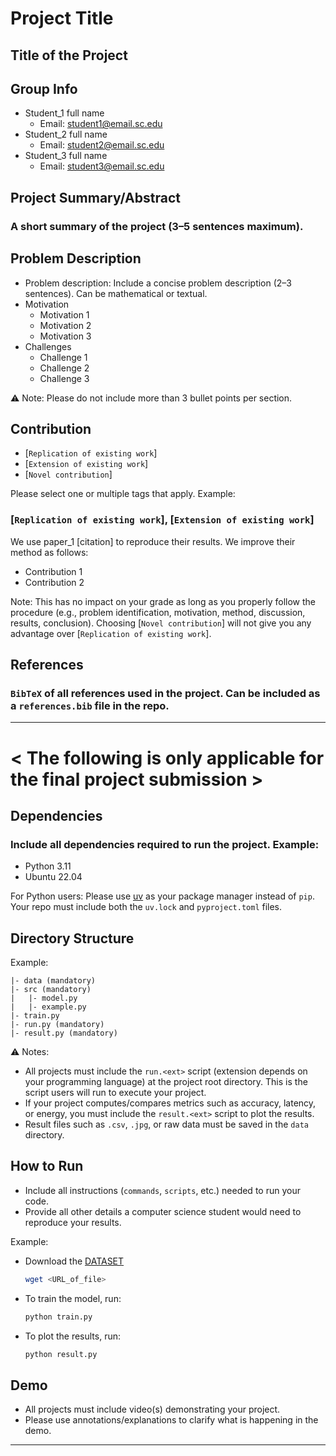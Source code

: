 # Project Title  
## Title of the Project  

## Group Info  
- Student_1 full name  
  - Email: student1@email.sc.edu  
- Student_2 full name  
  - Email: student2@email.sc.edu  
- Student_3 full name  
  - Email: student3@email.sc.edu  

## Project Summary/Abstract  
### A short summary of the project (3–5 sentences maximum).  

## Problem Description  
- Problem description: Include a concise problem description (2–3 sentences). Can be mathematical or textual.  
- Motivation  
  - Motivation 1  
  - Motivation 2  
  - Motivation 3  
- Challenges  
  - Challenge 1  
  - Challenge 2  
  - Challenge 3  

⚠️ Note: Please do not include more than 3 bullet points per section.  

## Contribution  
- [`Replication of existing work`]  
- [`Extension of existing work`]  
- [`Novel contribution`]  

Please select one or multiple tags that apply. Example:  
### [`Replication of existing work`], [`Extension of existing work`]  
We use paper_1 [citation] to reproduce their results. We improve their method as follows:  
- Contribution 1  
- Contribution 2  

Note: This has no impact on your grade as long as you properly follow the procedure (e.g., problem identification, motivation, method, discussion, results, conclusion). Choosing [`Novel contribution`] will not give you any advantage over [`Replication of existing work`].  

## References  
### `BibTeX` of all references used in the project. Can be included as a `references.bib` file in the repo.  

---

# < The following is only applicable for the final project submission >  

## Dependencies  
### Include all dependencies required to run the project. Example:  
- Python 3.11  
- Ubuntu 22.04  

For Python users: Please use [uv](https://docs.astral.sh/uv/) as your package manager instead of `pip`. Your repo must include both the `uv.lock` and `pyproject.toml` files.  

## Directory Structure  
Example:  
```
|- data (mandatory)
|- src (mandatory)
|   |- model.py
|   |- example.py
|- train.py
|- run.py (mandatory)
|- result.py (mandatory)
```

⚠️ Notes:  
- All projects must include the `run.<ext>` script (extension depends on your programming language) at the project root directory. This is the script users will run to execute your project.  
- If your project computes/compares metrics such as accuracy, latency, or energy, you must include the `result.<ext>` script to plot the results.  
- Result files such as `.csv`, `.jpg`, or raw data must be saved in the `data` directory.  

## How to Run  
- Include all instructions (`commands`, `scripts`, etc.) needed to run your code.  
- Provide all other details a computer science student would need to reproduce your results.  

Example:  
- Download the [DATASET](dataset_link)
  ```bash
  wget <URL_of_file>
  ```

- To train the model, run:
  ```bash
  python train.py
  ```  
- To plot the results, run:  
  ```bash
  python result.py
  ```  

## Demo  
- All projects must include video(s) demonstrating your project.  
- Please use annotations/explanations to clarify what is happening in the demo.  
---
